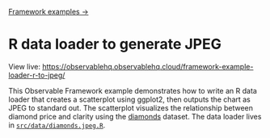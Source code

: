 [Framework examples →](../)

# R data loader to generate JPEG

View live: <https://observablehq.observablehq.cloud/framework-example-loader-r-to-jpeg/>

This Observable Framework example demonstrates how to write an R data loader that creates a scatterplot using ggplot2, then outputs the chart as JPEG to standard out. The scatterplot visualizes the relationship between diamond price and clarity using the [diamonds](https://ggplot2.tidyverse.org/reference/diamonds.html) dataset. The data loader lives in [`src/data/diamonds.jpeg.R`](./src/data/diamonds.jpeg.R).
